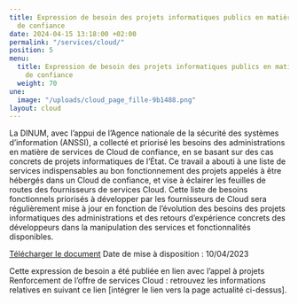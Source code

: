 ```yaml
---
title: Expression de besoin des projets informatiques publics en matière de Cloud
  de confiance
date: 2024-04-15 13:18:00 +02:00
permalink: "/services/cloud/"
position: 5
menu:
  title: Expression de besoin des projets informatiques publics en matière de Cloud
    de confiance
  weight: 70
une:
  image: "/uploads/cloud_page_fille-9b1488.png"
layout: cloud
---
```


La DINUM, avec l’appui de l’Agence nationale de la sécurité des systèmes d’information (ANSSI), a collecté et priorisé les besoins des administrations en matière de services de Cloud de confiance, en se basant sur des cas concrets de projets informatiques de l’État.
Ce travail a abouti à une liste de services indispensables au bon fonctionnement des projets appelés à être hébergés dans un Cloud de confiance, et vise à éclairer les feuilles de routes des fournisseurs de services Cloud.
Cette liste de besoins fonctionnels priorisés à développer par les fournisseurs de Cloud sera régulièrement mise à jour en fonction de l’évolution des besoins des projets informatiques des administrations et des retours d’expérience concrets des développeurs dans la manipulation des services et fonctionnalités disponibles.

[Télécharger le document](/uploads/De%CC%81monstrateur_Besoins_Publication_20240410_ODS.ods)
Date de mise à disposition : 10/04/2023

Cette expression de besoin a été publiée en lien avec l’appel à projets Renforcement de l’offre de services Cloud : retrouvez les informations relatives en suivant ce lien [intégrer le lien vers la page actualité ci-dessus].
